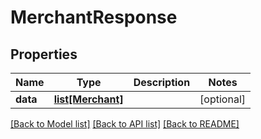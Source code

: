 # MerchantResponse

## Properties
Name | Type | Description | Notes
------------ | ------------- | ------------- | -------------
**data** | [**list[Merchant]**](Merchant.md) |  | [optional] 

[[Back to Model list]](../README.md#documentation-for-models) [[Back to API list]](../README.md#documentation-for-api-endpoints) [[Back to README]](../README.md)


